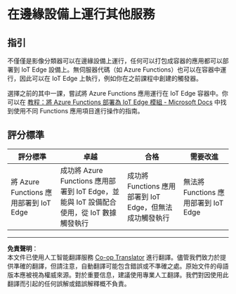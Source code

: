 <!--
CO_OP_TRANSLATOR_METADATA:
{
  "original_hash": "cc7ad255517f5f618f9c8899e6ff6783",
  "translation_date": "2025-08-26T14:18:48+00:00",
  "source_file": "4-manufacturing/lessons/3-run-fruit-detector-edge/assignment.md",
  "language_code": "hk"
}
-->
# 在邊緣設備上運行其他服務

## 指引

不僅僅是影像分類器可以在邊緣設備上運行，任何可以打包成容器的應用都可以部署到 IoT Edge 設備上。無伺服器代碼（如 Azure Functions）也可以在容器中運行，因此可以在 IoT Edge 上執行，例如你在之前課程中創建的觸發器。

選擇之前的其中一課，嘗試將 Azure Functions 應用運行在 IoT Edge 容器中。你可以在 [教程：將 Azure Functions 部署為 IoT Edge 模組 - Microsoft Docs](https://docs.microsoft.com/azure/iot-edge/tutorial-deploy-function?WT.mc_id=academic-17441-jabenn&view=iotedge-2020-11) 中找到使用不同 Functions 應用項目進行操作的指南。

## 評分標準

| 評分標準 | 卓越 | 合格 | 需要改進 |
| -------- | --------- | -------- | ----------------- |
| 將 Azure Functions 應用部署到 IoT Edge | 成功將 Azure Functions 應用部署到 IoT Edge，並能與 IoT 設備配合使用，從 IoT 數據觸發執行 | 成功將 Functions 應用部署到 IoT Edge，但無法成功觸發執行 | 無法將 Functions 應用部署到 IoT Edge |

---

**免責聲明**：  
本文件已使用人工智能翻譯服務 [Co-op Translator](https://github.com/Azure/co-op-translator) 進行翻譯。儘管我們致力於提供準確的翻譯，但請注意，自動翻譯可能包含錯誤或不準確之處。原始文件的母語版本應被視為權威來源。對於重要信息，建議使用專業人工翻譯。我們對因使用此翻譯而引起的任何誤解或錯誤解釋概不負責。